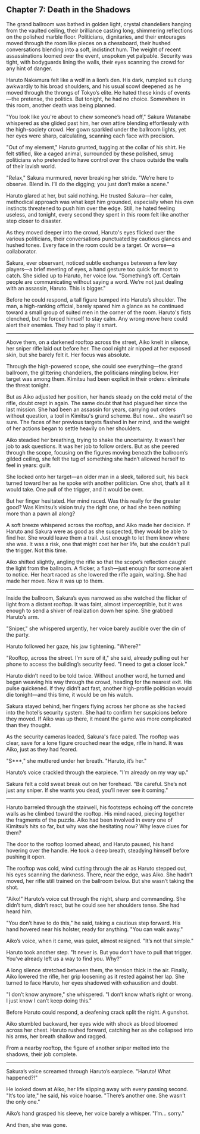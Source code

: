 ## Chapter 7: Death in the Shadows

The grand ballroom was bathed in golden light, crystal chandeliers hanging from the vaulted ceiling, their brilliance casting long, shimmering reflections on the polished marble floor. Politicians, dignitaries, and their entourages moved through the room like pieces on a chessboard, their hushed conversations blending into a soft, indistinct hum. The weight of recent assassinations loomed over the event, unspoken yet palpable. Security was tight, with bodyguards lining the walls, their eyes scanning the crowd for any hint of danger.

Haruto Nakamura felt like a wolf in a lion’s den. His dark, rumpled suit clung awkwardly to his broad shoulders, and his usual scowl deepened as he moved through the throngs of Tokyo’s elite. He hated these kinds of events—the pretense, the politics. But tonight, he had no choice. Somewhere in this room, another death was being planned.

"You look like you're about to chew someone’s head off," Sakura Watanabe whispered as she glided past him, her own attire blending effortlessly with the high-society crowd. Her gown sparkled under the ballroom lights, yet her eyes were sharp, calculating, scanning each face with precision.

"Out of my element," Haruto grunted, tugging at the collar of his shirt. He felt stifled, like a caged animal, surrounded by these polished, smug politicians who pretended to have control over the chaos outside the walls of their lavish world.

"Relax," Sakura murmured, never breaking her stride. "We’re here to observe. Blend in. I’ll do the digging; you just don’t make a scene."

Haruto glared at her, but said nothing. He trusted Sakura—her calm, methodical approach was what kept him grounded, especially when his own instincts threatened to push him over the edge. Still, he hated feeling useless, and tonight, every second they spent in this room felt like another step closer to disaster.

As they moved deeper into the crowd, Haruto's eyes flicked over the various politicians, their conversations punctuated by cautious glances and hushed tones. Every face in the room could be a target. Or worse—a collaborator.

Sakura, ever observant, noticed subtle exchanges between a few key players—a brief meeting of eyes, a hand gesture too quick for most to catch. She sidled up to Haruto, her voice low. "Something’s off. Certain people are communicating without saying a word. We’re not just dealing with an assassin, Haruto. This is bigger."

Before he could respond, a tall figure bumped into Haruto’s shoulder. The man, a high-ranking official, barely spared him a glance as he continued toward a small group of suited men in the corner of the room. Haruto's fists clenched, but he forced himself to stay calm. Any wrong move here could alert their enemies. They had to play it smart.


---

Above them, on a darkened rooftop across the street, Aiko knelt in silence, her sniper rifle laid out before her. The cool night air nipped at her exposed skin, but she barely felt it. Her focus was absolute.

Through the high-powered scope, she could see everything—the grand ballroom, the glittering chandeliers, the politicians mingling below. Her target was among them. Kimitsu had been explicit in their orders: eliminate the threat tonight.

But as Aiko adjusted her position, her hands steady on the cold metal of the rifle, doubt crept in again. The same doubt that had plagued her since the last mission. She had been an assassin for years, carrying out orders without question, a tool in Kimitsu's grand scheme. But now... she wasn’t so sure. The faces of her previous targets flashed in her mind, and the weight of her actions began to settle heavily on her shoulders.

Aiko steadied her breathing, trying to shake the uncertainty. It wasn’t her job to ask questions. It was her job to follow orders. But as she peered through the scope, focusing on the figures moving beneath the ballroom’s gilded ceiling, she felt the tug of something she hadn’t allowed herself to feel in years: guilt.

She locked onto her target—an older man in a sleek, tailored suit, his back turned toward her as he spoke with another politician. One shot, that’s all it would take. One pull of the trigger, and it would be over.

But her finger hesitated. Her mind raced. Was this really for the greater good? Was Kimitsu’s vision truly the right one, or had she been nothing more than a pawn all along?

A soft breeze whispered across the rooftop, and Aiko made her decision. If Haruto and Sakura were as good as she suspected, they would be able to find her. She would leave them a trail. Just enough to let them know where she was. It was a risk, one that might cost her her life, but she couldn’t pull the trigger. Not this time.

Aiko shifted slightly, angling the rifle so that the scope’s reflection caught the light from the ballroom. A flicker, a flash—just enough for someone alert to notice. Her heart raced as she lowered the rifle again, waiting. She had made her move. Now it was up to them.


---

Inside the ballroom, Sakura’s eyes narrowed as she watched the flicker of light from a distant rooftop. It was faint, almost imperceptible, but it was enough to send a shiver of realization down her spine. She grabbed Haruto’s arm.

"Sniper," she whispered urgently, her voice barely audible over the din of the party.

Haruto followed her gaze, his jaw tightening. "Where?"

"Rooftop, across the street. I’m sure of it," she said, already pulling out her phone to access the building’s security feed. "I need to get a closer look."

Haruto didn’t need to be told twice. Without another word, he turned and began weaving his way through the crowd, heading for the nearest exit. His pulse quickened. If they didn’t act fast, another high-profile politician would die tonight—and this time, it would be on his watch.

Sakura stayed behind, her fingers flying across her phone as she hacked into the hotel’s security system. She had to confirm her suspicions before they moved. If Aiko was up there, it meant the game was more complicated than they thought.

As the security cameras loaded, Sakura's face paled. The rooftop was clear, save for a lone figure crouched near the edge, rifle in hand. It was Aiko, just as they had feared.

"S***," she muttered under her breath. "Haruto, it’s her."

Haruto’s voice crackled through the earpiece. "I’m already on my way up."

Sakura felt a cold sweat break out on her forehead. "Be careful. She’s not just any sniper. If she wants you dead, you’ll never see it coming."


---

Haruto barreled through the stairwell, his footsteps echoing off the concrete walls as he climbed toward the rooftop. His mind raced, piecing together the fragments of the puzzle. Aiko had been involved in every one of Kimitsu’s hits so far, but why was she hesitating now? Why leave clues for them?

The door to the rooftop loomed ahead, and Haruto paused, his hand hovering over the handle. He took a deep breath, steadying himself before pushing it open.

The rooftop was cold, wind cutting through the air as Haruto stepped out, his eyes scanning the darkness. There, near the edge, was Aiko. She hadn’t moved, her rifle still trained on the ballroom below. But she wasn’t taking the shot.

"Aiko!" Haruto’s voice cut through the night, sharp and commanding. She didn’t turn, didn’t react, but he could see her shoulders tense. She had heard him.

"You don’t have to do this," he said, taking a cautious step forward. His hand hovered near his holster, ready for anything. "You can walk away."

Aiko’s voice, when it came, was quiet, almost resigned. "It’s not that simple."

Haruto took another step. "It never is. But you don’t have to pull that trigger. You’ve already left us a way to find you. Why?"

A long silence stretched between them, the tension thick in the air. Finally, Aiko lowered the rifle, her grip loosening as it rested against her lap. She turned to face Haruto, her eyes shadowed with exhaustion and doubt.

"I don’t know anymore," she whispered. "I don’t know what’s right or wrong. I just know I can’t keep doing this."

Before Haruto could respond, a deafening crack split the night. A gunshot.

Aiko stumbled backward, her eyes wide with shock as blood bloomed across her chest. Haruto rushed forward, catching her as she collapsed into his arms, her breath shallow and ragged.

From a nearby rooftop, the figure of another sniper melted into the shadows, their job complete.


---

Sakura’s voice screamed through Haruto’s earpiece. "Haruto! What happened?!"

He looked down at Aiko, her life slipping away with every passing second. "It’s too late," he said, his voice hoarse. "There’s another one. She wasn’t the only one."

Aiko’s hand grasped his sleeve, her voice barely a whisper. "I’m... sorry."

And then, she was gone.


